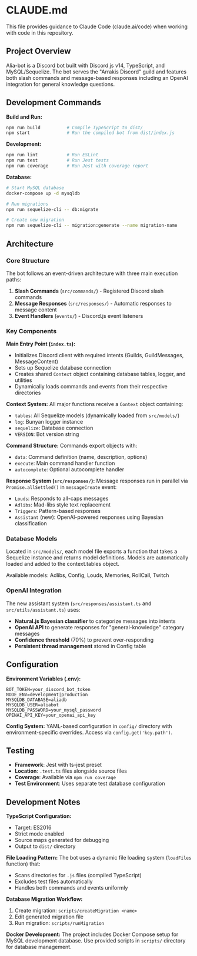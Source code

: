 # CLAUDE.md

This file provides guidance to Claude Code (claude.ai/code) when working with code in this repository.

## Project Overview

Alia-bot is a Discord bot built with Discord.js v14, TypeScript, and MySQL/Sequelize. The bot serves the "Arrakis Discord" guild and features both slash commands and message-based responses including an OpenAI integration for general knowledge questions.

## Development Commands

**Build and Run:**
```bash
npm run build          # Compile TypeScript to dist/
npm start              # Run the compiled bot from dist/index.js
```

**Development:**
```bash
npm run lint           # Run ESLint
npm run test           # Run Jest tests
npm run coverage       # Run Jest with coverage report
```

**Database:**
```bash
# Start MySQL database
docker-compose up -d mysqldb

# Run migrations
npm run sequelize-cli -- db:migrate

# Create new migration
npm run sequelize-cli -- migration:generate --name migration-name
```

## Architecture

### Core Structure

The bot follows an event-driven architecture with three main execution paths:

1. **Slash Commands** (`src/commands/`) - Registered Discord slash commands
2. **Message Responses** (`src/responses/`) - Automatic responses to message content
3. **Event Handlers** (`events/`) - Discord.js event listeners

### Key Components

**Main Entry Point (`index.ts`):**
- Initializes Discord client with required intents (Guilds, GuildMessages, MessageContent)
- Sets up Sequelize database connection
- Creates shared `Context` object containing database tables, logger, and utilities
- Dynamically loads commands and events from their respective directories

**Context System:**
All major functions receive a `Context` object containing:
- `tables`: All Sequelize models (dynamically loaded from `src/models/`)
- `log`: Bunyan logger instance
- `sequelize`: Database connection
- `VERSION`: Bot version string

**Command Structure:**
Commands export objects with:
- `data`: Command definition (name, description, options)
- `execute`: Main command handler function
- `autocomplete`: Optional autocomplete handler

**Response System (`src/responses/`):**
Message responses run in parallel via `Promise.allSettled()` in `messageCreate` event:
- `Louds`: Responds to all-caps messages
- `Adlibs`: Mad-libs style text replacement
- `Triggers`: Pattern-based responses
- `Assistant` (new): OpenAI-powered responses using Bayesian classification

### Database Models

Located in `src/models/`, each model file exports a function that takes a Sequelize instance and returns model definitions. Models are automatically loaded and added to the context.tables object.

Available models: Adlibs, Config, Louds, Memories, RollCall, Twitch

### OpenAI Integration

The new assistant system (`src/responses/assistant.ts` and `src/utils/assistant.ts`) uses:
- **Natural.js Bayesian classifier** to categorize messages into intents
- **OpenAI API** to generate responses for "general-knowledge" category messages
- **Confidence threshold** (70%) to prevent over-responding
- **Persistent thread management** stored in Config table

## Configuration

**Environment Variables (.env):**
```
BOT_TOKEN=your_discord_bot_token
NODE_ENV=development|production
MYSQLDB_DATABASE=aliadb
MYSQLDB_USER=aliabot
MYSQLDB_PASSWORD=your_mysql_password
OPENAI_API_KEY=your_openai_api_key
```

**Config System:**
YAML-based configuration in `config/` directory with environment-specific overrides. Access via `config.get('key.path')`.

## Testing

- **Framework**: Jest with ts-jest preset
- **Location**: `.test.ts` files alongside source files
- **Coverage**: Available via `npm run coverage`
- **Test Environment**: Uses separate test database configuration

## Development Notes

**TypeScript Configuration:**
- Target: ES2016
- Strict mode enabled
- Source maps generated for debugging
- Output to `dist/` directory

**File Loading Pattern:**
The bot uses a dynamic file loading system (`loadFiles` function) that:
- Scans directories for `.js` files (compiled TypeScript)
- Excludes test files automatically
- Handles both commands and events uniformly

**Database Migration Workflow:**
1. Create migration: `scripts/createMigration <name>`
2. Edit generated migration file
3. Run migration: `scripts/runMigration`

**Docker Development:**
The project includes Docker Compose setup for MySQL development database. Use provided scripts in `scripts/` directory for database management.